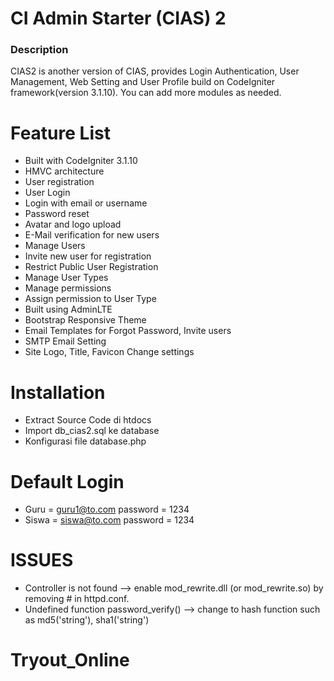# CI Admin Starter (CIAS) 2

### Description

CIAS2 is another version of CIAS, provides Login Authentication, User Management, Web Setting and User Profile build on CodeIgniter framework(version 3.1.10). You can add more modules as needed.

# Feature List
- Built with CodeIgniter 3.1.10
- HMVC architecture
- User registration
- User Login
- Login with email or username
- Password reset
- Avatar and logo upload
- E-Mail verification for new users
- Manage Users
- Invite new user for registration
- Restrict Public User Registration
- Manage User Types
- Manage permissions
- Assign permission to User Type
- Built using AdminLTE
- Bootstrap Responsive Theme
- Email Templates for Forgot Password, Invite users
- SMTP Email Setting
- Site Logo, Title, Favicon Change settings

# Installation
- Extract Source Code di htdocs
- Import db_cias2.sql ke database
- Konfigurasi file database.php 

# Default Login
- Guru  = guru1@to.com	password = 1234
- Siswa = siswa@to.com	password = 1234 

# ISSUES
- Controller is not found --> enable mod_rewrite.dll (or mod_rewrite.so) by removing # in httpd.conf.
- Undefined function password_verify() --> change to hash function such as md5('string'), sha1('string')
# Tryout_Online
